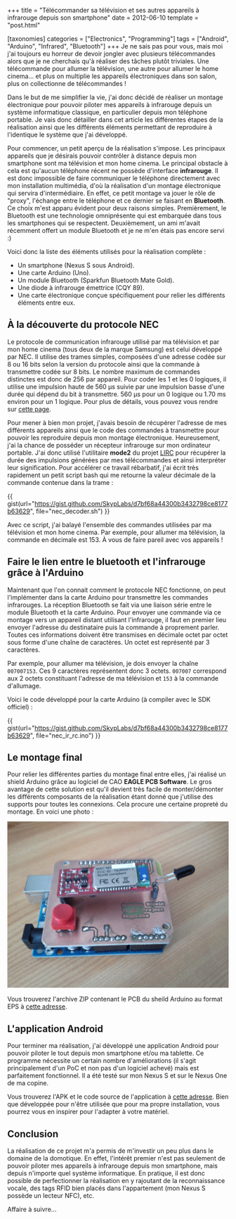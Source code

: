 +++
title = "Télécommander sa télévision et ses autres appareils à infrarouge depuis son smartphone"
date = 2012-06-10
template = "post.html"

[taxonomies]
categories = ["Electronics", "Programming"]
tags = ["Android", "Arduino", "Infrared", "Bluetooth"]
+++
Je ne sais pas pour vous, mais moi j'ai toujours eu horreur de devoir jongler
avec plusieurs télécommandes alors que je ne cherchais qu'à réaliser des tâches
plutôt triviales. Une télécommande pour allumer la télévision, une autre pour
allumer le home cinema... et plus on multiplie les appareils électroniques dans
son salon, plus on collectionne de télécommandes !

Dans le but de me simplifier la vie, j'ai donc décidé de réaliser un montage
électronique pour pouvoir piloter mes appareils à infrarouge depuis un système
informatique classique, en particulier depuis mon téléphone portable. Je vais
donc détailler dans cet article les différentes étapes de la réalisation ainsi
que les différents éléments permettant de reproduire à l'identique le système
que j'ai développé.

<!-- more -->

Pour commencer, un petit aperçu de la réalisation s'impose. Les principaux
appareils que je désirais pouvoir contrôler à distance depuis mon smartphone
sont ma télévision et mon home cinema. Le principal obstacle à cela est qu'aucun
téléphone récent ne possède d'interface **infrarouge**. Il est donc impossible
de faire communiquer le téléphone directement avec mon installation multimédia,
d'où la réalisation d'un montage électronique qui servira d'intermédiaire. En
effet, ce petit montage va jouer le rôle de "proxy", l'échange entre le
téléphone et ce dernier se faisant en **Bluetooth**. Ce choix m'est apparu
évident pour deux raisons simples. Premièrement, le Bluetooth est une
technologie omniprésente qui est embarquée dans tous les smartphones qui se
respectent. Deuxièmement, un ami m'avait récemment offert un module Bluetooth et
je ne m'en étais pas encore servi :)

Voici donc la liste des éléments utilisés pour la réalisation complète :

* Un smartphone (Nexus S sous Android).
* Une carte Arduino (Uno).
* Un module Bluetooth (Sparkfun Bluetooth Mate Gold).
* Une diode à infrarouge émettrice (CQY 89).
* Une carte électronique conçue spécifiquement pour relier les différents
  éléments entre eux.

## À la découverte du protocole NEC

Le protocole de communication infrarouge utilisé par ma télévision et par mon
home cinema (tous deux de la marque Samsung) est celui développé par NEC. Il
utilise des trames simples, composées d'une adresse codée sur 8 ou 16 bits selon
la version du protocole ainsi que la commande à transmettre codée sur 8 bits. Le
nombre maximum de commandes distinctes est donc de 256 par appareil. Pour coder
les 1 et les 0 logiques, il utilise une impulsion haute de 560 µs suivie par une
impulsion basse d'une durée qui dépend du bit à transmettre. 560 µs pour un 0
logique ou 1.70 ms environ pour un 1 logique. Pour plus de détails, vous pouvez
vous rendre sur [cette page][protocole-nec].

Pour mener à bien mon projet, j'avais besoin de récupérer l'adresse de mes
différents appareils ainsi que le code des commandes à transmettre pour pouvoir
les reproduire depuis mon montage électronique. Heureusement, j'ai la chance de
posséder un récepteur infrarouge sur mon ordinateur portable. J'ai donc utilisé
l'utilitaire **mode2** du projet [LIRC][lirc] pour récupérer la durée des
impulsions générées par mes télécommandes et ainsi interpréter leur
signification. Pour accélérer ce travail rébarbatif, j'ai écrit très rapidement
un petit script bash qui me retourne la valeur décimale de la commande contenue
dans la trame :

{{ gist(url="https://gist.github.com/SkypLabs/d7bf68a44300b3432798ce8177b63629",
file="nec_decoder.sh") }}

Avec ce script, j'ai balayé l'ensemble des commandes utilisées par ma télévision
et mon home cinema. Par exemple, pour allumer ma télévision, la commande en
décimale est 153. À vous de faire pareil avec vos appareils !

## Faire le lien entre le bluetooth et l'infrarouge grâce à l'Arduino

Maintenant que l'on connait comment le protocole NEC fonctionne, on peut
l'implémenter dans la carte Arduino pour transmettre les commandes infrarouges.
La réception Bluetooth se fait via une liaison série entre le module Bluetooth
et la carte Arduino. Pour envoyer une commande via ce montage vers un appareil
distant utilisant l'infrarouge, il faut en premier lieu envoyer l'adresse du
destinataire puis la commande à proprement parler. Toutes ces informations
doivent être transmises en décimale octet par octet sous forme d'une chaîne de
caractères. Un octet est représenté par 3 caractères.

Par exemple, pour allumer ma télévision, je dois envoyer la chaîne `007007153`.
Ces 9 caractères représentent donc 3 octets. `007007` correspond aux 2 octets
constituant l'adresse de ma télévision et `153` à la commande d'allumage.

Voici le code développé pour la carte Arduino (à compiler avec le SDK officiel)
:

{{ gist(url="https://gist.github.com/SkypLabs/d7bf68a44300b3432798ce8177b63629",
file="nec_ir_rc.ino") }}

## Le montage final

Pour relier les différentes parties du montage final entre elles, j'ai réalisé
un shield Arduino grâce au logiciel de CAO **EAGLE PCB Software**. Le gros
avantage de cette solution est qu'il devient très facile de monter/démonter les
différents composants de la réalisation étant donné que j'utilise des supports
pour toutes les connexions. Cela procure une certaine propreté du montage. En
voici une photo :

![TV_RC Project - Montage final](tv_rc_montage_final.jpg)

Vous trouverez l'archive ZIP contenant le PCB du sheild Arduino au format EPS à
[cette adresse][pcb-zip-file].

## L'application Android

Pour terminer ma réalisation, j'ai développé une application Android pour
pouvoir piloter le tout depuis mon smartphone et/ou ma tablette. Ce programme
nécessite un certain nombre d'améliorations (il s'agit principalement d'un PoC
et non pas d'un logiciel achevé) mais est parfaitement fonctionnel. Il a été
testé sur mon Nexus S et sur le Nexus One de ma copine.

Vous trouverez l'APK et le code source de l'application à [cette
adresse][tv-remote-control]. Bien que développée pour n'être utilisée que pour
ma propre installation, vous pourrez vous en inspirer pour l'adapter à votre
matériel.

## Conclusion

La réalisation de ce projet m'a permis de m'investir un peu plus dans le domaine
de la domotique. En effet, l'intérêt premier n'est pas seulement de pouvoir
piloter mes appareils à infrarouge depuis mon smartphone, mais depuis n'importe
quel système informatique. En pratique, il est donc possible de perfectionner la
réalisation en y rajoutant de la reconnaissance vocale, des tags RFID bien
placés dans l'appartement (mon Nexus S possède un lecteur NFC), etc.

Affaire à suivre...

 [protocole-nec]: https://www.sbprojects.com/knowledge/ir/nec.php "NEC protocol"
 [lirc]: http://www.lirc.org/ "LIRC"
 [pcb-zip-file]: https://keybase.pub/skyplabs/Blog/Downloads/TV_RC_ARDUINO_SHIELD_PCB_V1.zip "TV_RC_ARDUINO_SHIELD_PCB_V1.zip"
 [tv-remote-control]: https://keybase.pub/skyplabs/Blog/Downloads/tv_rc_android_v0.1.apk "TV Remote Control Project"
